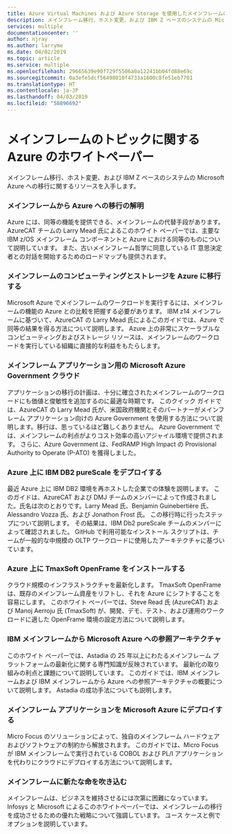 ```yaml
---
title: Azure Virtual Machines および Azure Storage を使用したメインフレームのトピックに関する Azure のホワイトペーパー
description: メインフレーム移行、ホスト変更、および IBM Z ベースのシステムの Microsoft Azure への移行に関するリソースを入手します。
services: multiple
documentationcenter: ''
author: njray
ms.author: larryme
ms.date: 04/02/2019
ms.topic: article
ms.service: multiple
ms.openlocfilehash: 29665639e90f729f5506a0a12241bb04fd88e69c
ms.sourcegitcommit: 0a3efe5dcf56498010f4733a1600c8fe51eb7701
ms.translationtype: HT
ms.contentlocale: ja-JP
ms.lasthandoff: 04/03/2019
ms.locfileid: "58896692"
---
```

# <a name="azure-white-papers-about-mainframe-topics"></a>メインフレームのトピックに関する Azure のホワイトペーパー

メインフレーム移行、ホスト変更、および IBM Z ベースのシステムの Microsoft Azure への移行に関するリソースを入手します。

### [<a name="demystifying-mainframe-to-azure-migration"></a>メインフレームから Azure への移行の解明](https://azure.microsoft.com/resources/demystifying-mainframe-to-azure-migration/)

Azure には、同等の機能を提供できる、メインフレームの代替手段があります。 AzureCAT チームの Larry Mead 氏によるこのホワイト ペーパーでは、主要な IBM z/OS メインフレーム コンポーネントと Azure における同等のものについて説明しています。 また、古いメインフレーム哲学に同意している IT 意思決定者との対話を開始するためのロードマップも提供されます。

### [<a name="move-mainframe-compute-and-storage-to-azure"></a>メインフレームのコンピューティングとストレージを Azure に移行する](https://azure.microsoft.com/resources/move-mainframe-compute-and-storage-to-azure/)

Microsoft Azure でメインフレームのワークロードを実行するには、メインフレームの機能の Azure との比較を把握する必要があります。 IBM z14 メインフレームに基づいて、AzureCAT の Larry Mead 氏によるこのガイドでは、Azure で同等の結果を得る方法について説明します。 Azure 上の非常にスケーラブルなコンピューティングおよびストレージ リソースは、メインフレームのワークロードを実行している組織に直接的な利益をもたらします。

### [<a name="microsoft-azure-government-cloud-for-mainframe-applications"></a>メインフレーム アプリケーション用の Microsoft Azure Government クラウド](https://azure.microsoft.com/resources/microsoft-azure-government-cloud-for-mainframe-applications/)

アプリケーションの移行の計画は、十分に確立されたメインフレームのワークロードにも価値と俊敏性を追加するのに最適な時期です。 このクイック ガイドでは、AzureCAT の Larry Mead 氏が、米国政府機関とそのパートナーがメインフレーム アプリケーション向けの Azure Government を使用する方法について説明します。移行は、思っているほど難しくありません。 Azure Government では、メインフレームの利点がよりコスト効率の高いアジャイル環境で提供されます。 さらに、Azure Government は、FedRAMP High Impact の Provisional Authority to Operate (P-ATO) を獲得しました。

### [<a name="deploy-ibm-db2-purescale-on-azure"></a>Azure 上に IBM DB2 pureScale をデプロイする](https://azure.microsoft.com/resources/deploy-ibm-db2-purescale-on-azure/)

最近 Azure 上に IBM DB2 環境を再ホストした企業での体験を説明します。 このガイドは、AzureCAT および DMJ チームのメンバーによって作成されました。氏名は次のとおりです。Larry Mead 氏、Benjamin Guinebertière 氏、Alessandro Vozza 氏、および Jonathon Frost 氏。 この移行時に行ったステップについて説明します。 その結果は、IBM Db2 pureScale チームのメンバーによって確認されました。 GitHub で利用可能なインストール スクリプトは、チームが一般的な中規模の OLTP ワークロードに使用したアーキテクチャに基づいています。

### [<a name="install-tmaxsoft-openframe-on-azure"></a>Azure 上に TmaxSoft OpenFrame をインストールする](https://azure.microsoft.com/resources/install-tmaxsoft-openframe-on-azure/)

クラウド規模のインフラストラクチャを最新化します。 TmaxSoft OpenFrame は、既存のメインフレーム資産をリフトし、それを Azure にシフトすることを容易にします。 このホワイト ペーパーでは、Steve Read 氏 (AzureCAT) および Manoj Aerroju 氏 (TmaxSoft) が、開発、デモ、テスト、および運用のワークロードに適した OpenFrame 環境の設定方法について説明します。

### [<a name="ibm-mainframe-to-microsoft-azure-reference-architecture"></a>IBM メインフレームから Microsoft Azure への参照アーキテクチャ](https://www.astadia.com/whitepaper/ibm-mainframe-to-microsoft-azure)

このホワイト ペーパーでは、Astadia の 25 年以上にわたるメインフレーム プラットフォームの最新化に関する専門知識が反映されています。 最新化の取り組みの利点と課題について説明しています。 このガイドでは、IBM メインフレームおよび IBM メインフレームから Azure への参照アーキテクチャの概要について説明します。 Astadia の成功手法についても説明します。

### [<a name="deploying-mainframe-applications-to-microsoft-azure"></a>メインフレーム アプリケーションを Microsoft Azure にデプロイする](https://www.microfocus.com/media/white-paper/deploying_mainframe_applications_to_microsoft_azure_wp.pdf)

Micro Focus のソリューションによって、独自のメインフレーム ハードウェアおよびソフトウェアの制約から解放されます。 このガイドでは、Micro Focus が IBM メインフレームで実行されている COBOL および PL/I アプリケーションを代わりにクラウドにデプロイする方法について説明します。

### [<a name="breathe-new-life-into-mainframes"></a>メインフレームに新たな命を吹き込む](https://www.infosys.com/modernization/Pages/breathe-new-life-mainframes.aspx)

 メインフレームは、ビジネスを維持させるには次第に困難になっています。 Infosys と Microsoft によるこのホワイトペーパーでは、メインフレームの移行を成功させるための優れた戦略について強調しています。 ユース ケースと例でオプションを説明しています。